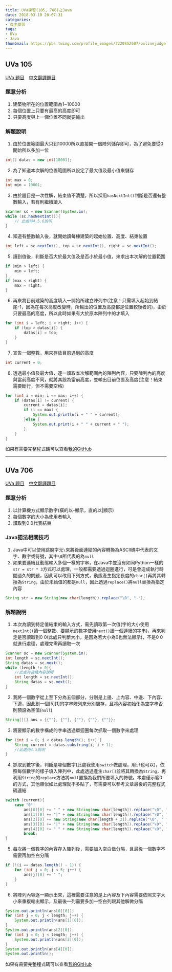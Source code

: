 ```yaml
---
title: UVa練習(105, 706)之Java
date: 2018-03-10 20:07:31
categories:
- 自主學習
tags:
- UVa
- Java
thumbnail: https://pbs.twimg.com/profile_images/2220852607/onlinejudgelogo2_400x400.png
---
```


## UVa 105

[UVa 題目](https://uva.onlinejudge.org/index.php?option=com_onlinejudge&Itemid=8&page=show_problem&problem=41)　[中文翻譯題目](http://luckycat.kshs.kh.edu.tw/homework/q105.htm)

### 題意分析

1. 建築物所在的位置範圍為1~10000
2. 每個位置上只要有最高的高度即可
3. 只要高度與上一個位置不同就要輸出

### 解題說明

1. 由於位置範圍最大只到10000所以直接開一個陣列儲存即可，為了避免要從0開始所以多加一位
```java
int[] datas = new int[10001];
```

2. 為了知道本次解的位置範圍所以設定了最大值及最小值來儲存
```java
int max = 0;
int min = 10001;
```

3. 由於題目是一次性解，結束值不清楚，所以採用`hasNextInt()`判斷是否還有整數輸入，若有則繼續讀入
```java
Scanner sc = new Scanner(System.in);
while (sc.hasNextInt()){
    // 此處待4.5.6說明
}
```

4. 知道有整數輸入後，就開始讀每棟建築的起始位置、高度、結束位置
```java
int left = sc.nextInt(), top = sc.nextInt(), right = sc.nextInt();
```

5. 讀到值後，判斷是否大於最大值及是否小於最小值，來求出本次解的位置範圍
```java
if (min > left) {
    min = left;
}
if (max < right) {
    max = right;
}
```

6. 再來將目前建築的高度填入一開始所建立陣列中(注意！只需填入起始到結尾-1，因為在每次高度改變時，所輸出的位置及高度都是位置較後者的)，由於只要最高的高度，所以此時如果有大於原本陣列中的才填入
```java
for (int i = left; i < right; i++) {
    if (top > datas[i]) {
        datas[i] = top;
    }
}
```

7. 宣告一個整數，用來存放目前遇到的高度
```java
int current = 0;
```

8. 透過最小值及最大值，逐一讀取本次解範圍內的陣列內容，只要陣列內的高度與當前高度不同，就將其設為當前高度，並輸出目前位置及高度(注意！結束需要斷行，但不需要空格)
```java
for (int i = min; i <= max; i++) {
    if (datas[i] != current) {
        current = datas[i];
        if (i == max) {
            System.out.println(i + " " + current);
        }else {
            System.out.print(i + " " + current + " ");
        }
    }
}
```

如果有需要完整程式碼可以查看[我的GitHub](https://github.com/Dindin00/UvaExercise/blob/master/src/Main_UVa00105.java)

---

## UVa 706

[UVa 題目](https://uva.onlinejudge.org/index.php?option=com_onlinejudge&Itemid=8&page=show_problem&problem=647)　[中文翻譯題目](http://luckycat.kshs.kh.edu.tw/homework/q706.htm)

### 題意分析

1. 以計算機方式顯示數字(橫的以-顯示，直的以|顯示)
2. 每個數字的大小為使用者輸入
3. 讀取到0 0代表結束

### Java語法相關技巧

1. Java中可以使用跳脫字元`\`來將後面連結的內容轉換為ASCII碼中代表的文字、數字或符號，其中`\0`所代表的為`null`
2. 如果要連續且動態輸入多個一樣的字串，在Java中並沒有如同Python一樣的`str = str * 3`方式可以處理，一般都需要透過迴圈進行，可是會造成執行時間過久的問題，因此可以改用下列方式，動態產生指定長度的`char[]`再將其轉換為`String`，由於未給值的都是`null`，因此透過`replace()`將`null`替換為指定內容
```java
String str = new String(new char[length]).replace("\0", "-");
```

### 解題說明

1. 本次為讀到特定值結束的輸入方式，需先讀取第一次值(字的大小使用`nextInt()`讀一個整數、要顯示的數字使用`next()`讀一個連續的字串)，再來判定是否讀取到0 0(此處只判斷大小，是因為若大小為0也無法顯示)，不是0 0就進行處理，處理完需再讀取一次
```java
Scanner sc = new Scanner(System.in);
int length = sc.nextInt();
String datas = sc.next();
while (length != 0){
    //此處待後續內容說明
    int length = sc.nextInt();
    String datas = sc.next();
}
```

2. 我將一個數字從上至下分為五個部分，分別是上邊、上內容、中邊、下內容、下邊，因此創一個[5][1]的字串陣列來分別儲存，且將內容初始化為空字串否則預設為空值(`null`)
```java
String[][] ans = {{""}, {""}, {""}, {""}, {""}};
```

3. 將要顯示的數字構成的字串透過單迴圈每次抓取一個數字來處理
```java
for (int i = 0; i < datas.length(); i++) {
    String current = datas.substring(i, i + 1);
    //此處待4.5說明
}
```

4. 抓取到數字後，判斷是哪個數字(此處我使用`switch`做處理，用`if`也可以)，依照每個數字的樣子填入陣列中，此處透過產生`char[]`並將其轉換為`String`，再利用`String`的`replace`方法將`null`置換為我們所要填入的符號。本處僅示範0的方式，其他類似如此處理就不多貼了，有需要可以參考文章最後的完整程式碼連結
```java
switch (current){
    case "0":
        ans[0][0] += " " + new String(new char[length]).replace("\0", "-") + " ";
        ans[1][0] += "|" + new String(new char[length]).replace("\0", " ") + "|";
        ans[2][0] += new String(new char[length + 2]).replace("\0", " ");
        ans[3][0] += "|" + new String(new char[length]).replace("\0", " ") + "|";
        ans[4][0] += " " + new String(new char[length]).replace("\0", "-") + " ";
        break;
}
```

5. 每次將一個數字的內容存入陣列後，需要加入空白做分隔，且最後一個數字不需要再加空白分隔
```java
if (!(i == datas.length() - 1)) {
    for (int j = 0; j < 5; j++) {
        ans[j][0] += " ";
    }
}
```

6. 將陣列內容逐一顯示出來，這裡需要注意的是上內容及下內容需要依照文字大小來重複輸出顯示，及最後一列需要多加一空白列跟其他解做分隔
```java
System.out.println(ans[0][0]);
for (int j = 0; j < length; j++) {
    System.out.println(ans[1][0]);
}
System.out.println(ans[2][0]);
for (int j = 0; j < length; j++) {
    System.out.println(ans[3][0]);
}
System.out.println(ans[4][0]);
System.out.println();
```

如果有需要完整程式碼可以查看[我的GitHub](https://github.com/Dindin00/UvaExercise/blob/master/src/Main_UVa00706.java)
